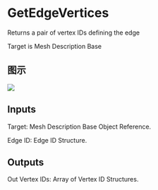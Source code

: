 # GetEdgeVertices

Returns a pair of vertex IDs defining the edge

Target is Mesh Description Base

## 图示

![]($-20221218-20034172.png)

## Inputs

Target: Mesh Description Base Object Reference.

Edge ID: Edge ID Structure.  

## Outputs

Out Vertex IDs: Array of Vertex ID Structures.

